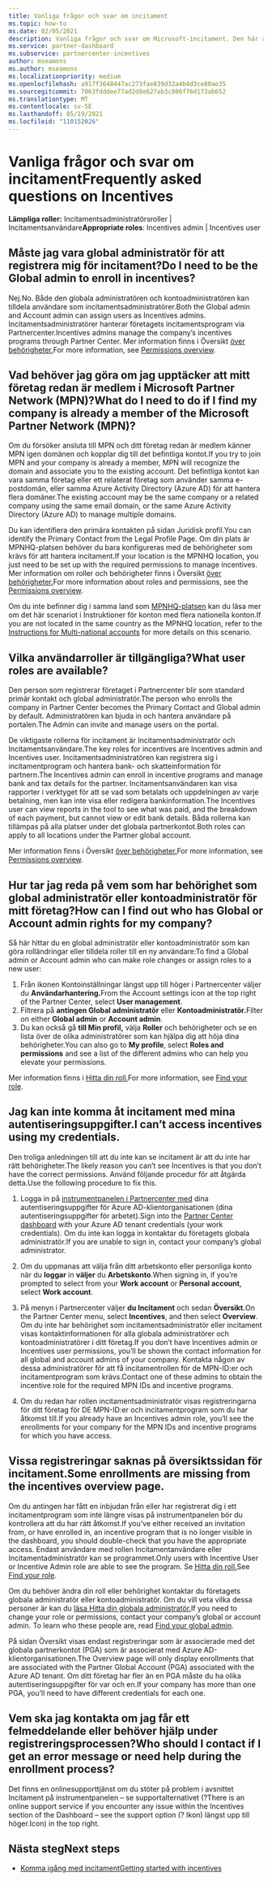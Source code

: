 ```yaml
---
title: Vanliga frågor och svar om incitament
ms.topic: how-to
ms.date: 02/05/2021
description: Vanliga frågor och svar om Microsoft-incitament. Den här artikeln innehåller frågor om användarroller, hur du registrerar eller vad du kan göra med felmeddelanden.
ms.service: partner-dashboard
ms.subservice: partnercenter-incentives
author: mseamons
ms.author: mseamons
ms.localizationpriority: medium
ms.openlocfilehash: a917f3648447ac273fae839d32a4b4d3ce80ae35
ms.sourcegitcommit: 7063fdddee77ad2d8e627ab3c806f76d173ab652
ms.translationtype: MT
ms.contentlocale: sv-SE
ms.lasthandoff: 05/19/2021
ms.locfileid: "110152026"
---
```

# <a name="frequently-asked-questions-on-incentives"></a><span data-ttu-id="2a1e4-104">Vanliga frågor och svar om incitament</span><span class="sxs-lookup"><span data-stu-id="2a1e4-104">Frequently asked questions on Incentives</span></span>

<span data-ttu-id="2a1e4-105">**Lämpliga roller:** Incitamentsadministratörsroller | Incitamentsanvändare</span><span class="sxs-lookup"><span data-stu-id="2a1e4-105">**Appropriate roles**: Incentives admin | Incentives user</span></span>

## <a name="do-i-need-to-be-the-global-admin-to-enroll-in-incentives"></a><span data-ttu-id="2a1e4-106">Måste jag vara global administratör för att registrera mig för incitament?</span><span class="sxs-lookup"><span data-stu-id="2a1e4-106">Do I need to be the Global admin to enroll in incentives?</span></span>

<span data-ttu-id="2a1e4-107">Nej.</span><span class="sxs-lookup"><span data-stu-id="2a1e4-107">No.</span></span> <span data-ttu-id="2a1e4-108">Både den globala administratören och kontoadministratören kan tilldela användare som incitamentsadministratörer.</span><span class="sxs-lookup"><span data-stu-id="2a1e4-108">Both the Global admin and Account admin can assign users as Incentives admins.</span></span> <span data-ttu-id="2a1e4-109">Incitamentsadministratörer hanterar företagets incitamentsprogram via Partnercenter.</span><span class="sxs-lookup"><span data-stu-id="2a1e4-109">Incentives admins manage the company’s incentives programs through Partner Center.</span></span> <span data-ttu-id="2a1e4-110">Mer information finns i Översikt [över behörigheter.](permissions-overview.md)</span><span class="sxs-lookup"><span data-stu-id="2a1e4-110">For more information, see [Permissions overview](permissions-overview.md).</span></span>

## <a name="what-do-i-need-to-do-if-i-find-my-company-is-already-a-member-of-the-microsoft-partner-network-mpn"></a><span data-ttu-id="2a1e4-111">Vad behöver jag göra om jag upptäcker att mitt företag redan är medlem i Microsoft Partner Network (MPN)?</span><span class="sxs-lookup"><span data-stu-id="2a1e4-111">What do I need to do if I find my company is already a member of the Microsoft Partner Network (MPN)?</span></span>

<span data-ttu-id="2a1e4-112">Om du försöker ansluta till MPN och ditt företag redan är medlem känner MPN igen domänen och kopplar dig till det befintliga kontot.</span><span class="sxs-lookup"><span data-stu-id="2a1e4-112">If you try to join MPN and your company is already a member, MPN will recognize the domain and associate you to the existing account.</span></span> <span data-ttu-id="2a1e4-113">Det befintliga kontot kan vara samma företag eller ett relaterat företag som använder samma e-postdomän, eller samma Azure Activity Directory (Azure AD) för att hantera flera domäner.</span><span class="sxs-lookup"><span data-stu-id="2a1e4-113">The existing account may be the same company or a related company using the same email domain, or the same Azure Activity Directory (Azure AD) to manage multiple domains.</span></span>

<span data-ttu-id="2a1e4-114">Du kan identifiera den primära kontakten på sidan Juridisk profil.</span><span class="sxs-lookup"><span data-stu-id="2a1e4-114">You can identify the Primary Contact from the Legal Profile Page.</span></span> <span data-ttu-id="2a1e4-115">Om din plats är MPNHQ-platsen behöver du bara konfigureras med de behörigheter som krävs för att hantera incitament.</span><span class="sxs-lookup"><span data-stu-id="2a1e4-115">If your location is the MPNHQ location, you just need to be set up with the required permissions to manage incentives.</span></span> <span data-ttu-id="2a1e4-116">Mer information om roller och behörigheter finns i Översikt [över behörigheter.](permissions-overview.md)</span><span class="sxs-lookup"><span data-stu-id="2a1e4-116">For more information about roles and permissions, see the [Permissions overview](permissions-overview.md).</span></span>

<span data-ttu-id="2a1e4-117">Om du inte befinner dig i samma land som [MPNHQ-platsen](https://support.microsoft.com/help/4515619/special-considerations-for-multi-national-partners-joining-the-microso) kan du läsa mer om det här scenariot i Instruktioner för konton med flera nationella konton.</span><span class="sxs-lookup"><span data-stu-id="2a1e4-117">If you are not located in the same country as the MPNHQ location, refer to the [Instructions for Multi-national accounts](https://support.microsoft.com/help/4515619/special-considerations-for-multi-national-partners-joining-the-microso) for more details on this scenario.</span></span>

## <a name="what-user-roles-are-available"></a><span data-ttu-id="2a1e4-118">Vilka användarroller är tillgängliga?</span><span class="sxs-lookup"><span data-stu-id="2a1e4-118">What user roles are available?</span></span>

<span data-ttu-id="2a1e4-119">Den person som registrerar företaget i Partnercenter blir som standard primär kontakt och global administratör.</span><span class="sxs-lookup"><span data-stu-id="2a1e4-119">The person who enrolls the company in Partner Center becomes the Primary Contact and Global admin by default.</span></span> <span data-ttu-id="2a1e4-120">Administratören kan bjuda in och hantera användare på portalen.</span><span class="sxs-lookup"><span data-stu-id="2a1e4-120">The Admin can invite and manage users on the portal.</span></span>

<span data-ttu-id="2a1e4-121">De viktigaste rollerna för incitament är Incitamentsadministratör och Incitamentsanvändare.</span><span class="sxs-lookup"><span data-stu-id="2a1e4-121">The key roles for incentives are Incentives admin and Incentives user.</span></span> <span data-ttu-id="2a1e4-122">Incitamentsadministratören kan registrera sig i incitamentprogram och hantera bank- och skatteinformation för partnern.</span><span class="sxs-lookup"><span data-stu-id="2a1e4-122">The Incentives admin can enroll in incentive programs and manage bank and tax details for the partner.</span></span> <span data-ttu-id="2a1e4-123">Incitamentsanvändaren kan visa rapporter i verktyget för att se vad som betalats och uppdelningen av varje betalning, men kan inte visa eller redigera bankinformation.</span><span class="sxs-lookup"><span data-stu-id="2a1e4-123">The Incentives user can view reports in the tool to see what was paid, and the breakdown of each payment, but cannot view or edit bank details.</span></span> <span data-ttu-id="2a1e4-124">Båda rollerna kan tillämpas på alla platser under det globala partnerkontot.</span><span class="sxs-lookup"><span data-stu-id="2a1e4-124">Both roles can apply to all locations under the Partner global account.</span></span>

<span data-ttu-id="2a1e4-125">Mer information finns i Översikt [över behörigheter.](permissions-overview.md)</span><span class="sxs-lookup"><span data-stu-id="2a1e4-125">For more information, see [Permissions overview](permissions-overview.md).</span></span>

## <a name="how-can-i-find-out-who-has-global-or-account-admin-rights-for-my-company"></a><span data-ttu-id="2a1e4-126">Hur tar jag reda på vem som har behörighet som global administratör eller kontoadministratör för mitt företag?</span><span class="sxs-lookup"><span data-stu-id="2a1e4-126">How can I find out who has Global or Account admin rights for my company?</span></span>

<span data-ttu-id="2a1e4-127">Så här hittar du en global administratör eller kontoadministratör som kan göra rolländringar eller tilldela roller till en ny användare:</span><span class="sxs-lookup"><span data-stu-id="2a1e4-127">To find a Global admin or Account admin who can make role changes or assign roles to a new user:</span></span>

1. <span data-ttu-id="2a1e4-128">Från ikonen Kontoinställningar längst upp till höger i Partnercenter väljer du **Användarhantering.**</span><span class="sxs-lookup"><span data-stu-id="2a1e4-128">From the Account settings icon at the top right of the Partner Center, select **User management**.</span></span>
2. <span data-ttu-id="2a1e4-129">Filtrera på **antingen Global administratör** eller **Kontoadministratör.**</span><span class="sxs-lookup"><span data-stu-id="2a1e4-129">Filter on either **Global admin** or **Account admin**.</span></span>
3. <span data-ttu-id="2a1e4-130">Du kan också gå **till Min profil,** välja **Roller** och behörigheter och se en lista över de olika administratörer som kan hjälpa dig att höja dina behörigheter.</span><span class="sxs-lookup"><span data-stu-id="2a1e4-130">You can also go to **My profile**, select **Roles and permissions** and see a list of the different admins who can help you elevate your permissions.</span></span>
 
<span data-ttu-id="2a1e4-131">Mer information finns i [Hitta din roll.](find-your-role.md)</span><span class="sxs-lookup"><span data-stu-id="2a1e4-131">For more information, see [Find your role](find-your-role.md).</span></span>  

## <a name="i-cant-access-incentives-using-my-credentials"></a><span data-ttu-id="2a1e4-132">Jag kan inte komma åt incitament med mina autentiseringsuppgifter.</span><span class="sxs-lookup"><span data-stu-id="2a1e4-132">I can’t access incentives using my credentials.</span></span>

<span data-ttu-id="2a1e4-133">Den troliga anledningen till att du inte kan se incitament är att du inte har rätt behörigheter.</span><span class="sxs-lookup"><span data-stu-id="2a1e4-133">The likely reason you can’t see Incentives is that you don’t have the correct permissions.</span></span> <span data-ttu-id="2a1e4-134">Använd följande procedur för att åtgärda detta.</span><span class="sxs-lookup"><span data-stu-id="2a1e4-134">Use the following procedure to fix this.</span></span>

1. <span data-ttu-id="2a1e4-135">Logga in på [instrumentpanelen i Partnercenter med](https://partner.microsoft.com/dashboard/) dina autentiseringsuppgifter för Azure AD-klientorganisationen (dina autentiseringsuppgifter för arbetet).</span><span class="sxs-lookup"><span data-stu-id="2a1e4-135">Sign into the [Partner Center dashboard](https://partner.microsoft.com/dashboard/) with your Azure AD tenant credentials (your work credentials).</span></span> <span data-ttu-id="2a1e4-136">Om du inte kan logga in kontaktar du företagets globala administratör.</span><span class="sxs-lookup"><span data-stu-id="2a1e4-136">If you are unable to  sign in, contact your company’s global administrator.</span></span>

2. <span data-ttu-id="2a1e4-137">Om du uppmanas att välja från ditt arbetskonto eller personliga konto när du **loggar** in **väljer** du **Arbetskonto**.</span><span class="sxs-lookup"><span data-stu-id="2a1e4-137">When signing in, if you’re prompted to select from your **Work account** or **Personal account**, select **Work account**.</span></span>

3. <span data-ttu-id="2a1e4-138">På menyn i Partnercenter väljer **du Incitament** och sedan **Översikt.**</span><span class="sxs-lookup"><span data-stu-id="2a1e4-138">On the Partner Center menu, select **Incentives**, and then select **Overview**.</span></span> <span data-ttu-id="2a1e4-139">Om du inte har behörighet som incitamentsadministratör eller incitament visas kontaktinformationen för alla globala administratörer och kontoadministratörer i ditt företag.</span><span class="sxs-lookup"><span data-stu-id="2a1e4-139">If you don’t have Incentives admin or Incentives user permissions,  you’ll be shown the contact information for all global and account admins of your company.</span></span> <span data-ttu-id="2a1e4-140">Kontakta någon av dessa administratörer för att få incitamentrollen för de MPN-ID:er och incitamentprogram som krävs.</span><span class="sxs-lookup"><span data-stu-id="2a1e4-140">Contact one of these admins to obtain the incentive role for the required MPN IDs and incentive programs.</span></span>

4. <span data-ttu-id="2a1e4-141">Om du redan har rollen incitamentsadministratör visas registreringarna för ditt företag för DE MPN-ID:er och incitamentprogram som du har åtkomst till.</span><span class="sxs-lookup"><span data-stu-id="2a1e4-141">If you already have an Incentives admin role, you’ll see the enrollments for your company for the MPN IDs and incentive programs for which you have access.</span></span>

## <a name="some-enrollments-are-missing-from-the-incentives-overview-page"></a><span data-ttu-id="2a1e4-142">Vissa registreringar saknas på översiktssidan för incitament.</span><span class="sxs-lookup"><span data-stu-id="2a1e4-142">Some enrollments are missing from the incentives overview page.</span></span>

<span data-ttu-id="2a1e4-143">Om du antingen har fått en inbjudan från eller har registrerat dig i ett incitamentprogram som inte längre visas på instrumentpanelen bör du kontrollera att du har rätt åtkomst.</span><span class="sxs-lookup"><span data-stu-id="2a1e4-143">If you’ve either received an invitation from, or have enrolled in, an incentive program that is no longer visible in the dashboard, you should double-check that you have the appropriate access.</span></span> <span data-ttu-id="2a1e4-144">Endast användare med rollen Incitamentanvändare eller Incitamentadministratör kan se programmet.</span><span class="sxs-lookup"><span data-stu-id="2a1e4-144">Only users with Incentive User or Incentive Admin role are able to see the program.</span></span> <span data-ttu-id="2a1e4-145">Se [Hitta din roll.](./find-your-role.md)</span><span class="sxs-lookup"><span data-stu-id="2a1e4-145">See [Find your role](./find-your-role.md).</span></span>

<span data-ttu-id="2a1e4-146">Om du behöver ändra din roll eller behörighet kontaktar du företagets globala administratör eller kontoadministratör. Om du vill veta vilka dessa personer är kan du [läsa Hitta din globala administratör.](./find-your-role.md#find-your-global-admin)</span><span class="sxs-lookup"><span data-stu-id="2a1e4-146">If you need to change your role or permissions, contact your company’s global or account admin. To learn who these people are, read [Find your global admin](./find-your-role.md#find-your-global-admin).</span></span>

<span data-ttu-id="2a1e4-147">På sidan Översikt visas endast registreringar som är associerade med det globala partnerkontot (PGA) som är associerat med Azure AD-klientorganisationen.</span><span class="sxs-lookup"><span data-stu-id="2a1e4-147">The Overview page will only display enrollments that are associated with the Partner Global Account (PGA) associated with the Azure AD tenant.</span></span> <span data-ttu-id="2a1e4-148">Om ditt företag har fler än en PGA måste du ha olika autentiseringsuppgifter för var och en.</span><span class="sxs-lookup"><span data-stu-id="2a1e4-148">If your company has more than one PGA, you’ll need to have different credentials for each one.</span></span>

## <a name="who-should-i-contact-if-i-get-an-error-message-or-need-help-during-the-enrollment-process"></a><span data-ttu-id="2a1e4-149">Vem ska jag kontakta om jag får ett felmeddelande eller behöver hjälp under registreringsprocessen?</span><span class="sxs-lookup"><span data-stu-id="2a1e4-149">Who should I contact if I get an error message or need help during the enrollment process?</span></span>

<span data-ttu-id="2a1e4-150">Det finns en onlinesupporttjänst om du stöter på problem i avsnittet Incitament på instrumentpanelen – se supportalternativet (?</span><span class="sxs-lookup"><span data-stu-id="2a1e4-150">There is an online support service if you encounter any issue within the Incentives section of the Dashboard – see the support option (?</span></span> <span data-ttu-id="2a1e4-151">Ikon) längst upp till höger.</span><span class="sxs-lookup"><span data-stu-id="2a1e4-151">Icon) in the top right.</span></span>

## <a name="next-steps"></a><span data-ttu-id="2a1e4-152">Nästa steg</span><span class="sxs-lookup"><span data-stu-id="2a1e4-152">Next steps</span></span>

- [<span data-ttu-id="2a1e4-153">Komma igång med incitament</span><span class="sxs-lookup"><span data-stu-id="2a1e4-153">Getting started with incentives</span></span>](incentives-get-started-intro.md)